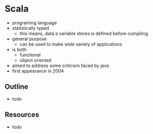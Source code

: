 # Scala

- programing language
- statistically typed
    - this means, data a variable stores is defined before compiling
- general purpose
    - can be used to make wide variety of applications
- is both
    - functional
    - object oriented
- aimed to address some criticism faced by java
- first appearance in 2004

## Outline

- todo

## Resources

- todo
